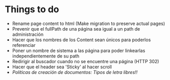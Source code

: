 Things to do
============

+ Rename page content to html (Make migration to preserve actual pages)
+ Prevenir que el fullPath de una página sea igual a un path de administración
+ Hacer que los nombres de los Content sean únicos para poderlos referenciar
+ Poner un nombre de sistema a las página para poder linkearlas independientemente de su path
+ Redirigir al buscador cuando no se encuentre una página (HTTP 302)
+ Hacer que el header sea 'Sticky' al hacer scroll
+ *Políticas de creación de documentos: Tipos de letra libres!!*